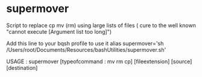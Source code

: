 # supermover
Script to replace cp mv (rm) using large lists of files ( cure to the well known "cannot execute [Argument list too long]")

Add this line to your bqsh profile to use it
alias supermover='sh /Users/root/Documents/Resources/bashUtilities/supermover.sh'

USAGE : supermover [typeofcommand : mv rm cp] [fileextension] [source] [destination]
